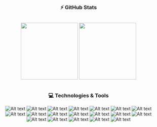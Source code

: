 <div align="center">
  
  ### ⚡ GitHub Stats
  
  <div><br>
    <img align="center" height="180em" src="https://github-readme-stats.vercel.app/api?username=lucasespassini&theme=tokyonight&show_icons=true">
    <img align="center" height="180em" src="https://github-readme-stats.vercel.app/api/top-langs/?username=lucasespassini&layout=compact&theme=tokyonight&exclude_repo=formacao-nodejs,seila&langs_count=6&hide=c++,ejs">
  </div>
  <br>
  
  ### 💻 Technologies & Tools
 
  ![Alt text](https://img.shields.io/badge/JavaScript-F7DF1E.svg?style=for-the-badge&logo=JavaScript&logoColor=black)
  ![Alt text](https://img.shields.io/badge/TypeScript-3178C6.svg?style=for-the-badge&logo=TypeScript&logoColor=white)
  ![Alt text](https://img.shields.io/badge/Node.js-339933.svg?style=for-the-badge&logo=nodedotjs&logoColor=white)
  ![Alt text](https://img.shields.io/badge/Express-000000.svg?style=for-the-badge&logo=Express&logoColor=white)
  ![Alt text](https://img.shields.io/badge/Fastify-000000.svg?style=for-the-badge&logo=Fastify&logoColor=white)
  ![Alt text](https://img.shields.io/badge/NestJS-E0234E.svg?style=for-the-badge&logo=NestJS&logoColor=white)
  ![Alt text](https://img.shields.io/badge/JSON%20Web%20Tokens-000000.svg?style=for-the-badge&logo=JSON-Web-Tokens&logoColor=white)
  ![Alt text](https://img.shields.io/badge/Socket.io-010101.svg?style=for-the-badge&logo=socketdotio&logoColor=white)
  ![Alt text](https://img.shields.io/badge/Jest-C21325.svg?style=for-the-badge&logo=Jest&logoColor=white)
  ![Alt text](https://img.shields.io/badge/MySQL-005C84?style=for-the-badge&logo=mysql&logoColor=white)
  ![Alt text](https://img.shields.io/badge/PostgreSQL-4169E1.svg?style=for-the-badge&logo=PostgreSQL&logoColor=white)
  ![Alt text](https://img.shields.io/badge/MongoDB-47A248.svg?style=for-the-badge&logo=MongoDB&logoColor=white)
  ![Alt text](https://img.shields.io/badge/Redis-DC382D.svg?style=for-the-badge&logo=Redis&logoColor=white)
  ![Alt text](https://img.shields.io/badge/Prisma-2D3748.svg?style=for-the-badge&logo=Prisma&logoColor=white)
  ![Alt text](https://img.shields.io/badge/Sequelize-52B0E7.svg?style=for-the-badge&logo=Sequelize&logoColor=white)
  ![Alt text](https://img.shields.io/badge/React-61DAFB.svg?style=for-the-badge&logo=React&logoColor=black)
  ![Alt text](https://img.shields.io/badge/React%20Query-FF4154.svg?style=for-the-badge&logo=React-Query&logoColor=white)
  ![Alt text](https://img.shields.io/badge/React%20Hook%20Form-EC5990.svg?style=for-the-badge&logo=React-Hook-Form&logoColor=white)
  ![Alt text](https://img.shields.io/badge/Chakra%20UI-319795.svg?style=for-the-badge&logo=Chakra-UI&logoColor=white)
  
</div>
